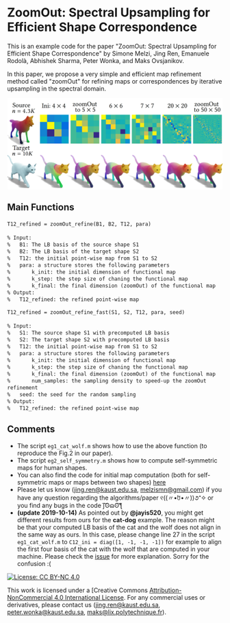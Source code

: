 # ZoomOut: Spectral Upsampling for Efficient Shape Correspondence
This is an example code for the paper "ZoomOut: Spectral Upsampling for Efficient Shape Correspondence" by Simone Melzi, Jing Ren, Emanuele Rodolà, Abhishek Sharma, Peter Wonka, and Maks Ovsjanikov.

In this paper, we propose a very simple and efficient map refinement method called "zoomOut" for refining maps or correspondences by iterative upsampling in the spectral domain.

<p align="center">
  <img align="center"  src="/figs/eg_cat_wolf.png">
</p>


Main Functions
--------------------
```
T12_refined = zoomOut_refine(B1, B2, T12, para)

% Input:
%   B1: The LB basis of the source shape S1
%   B2: The LB basis of the target shape S2
%   T12: the initial point-wise map from S1 to S2
%   para: a structure stores the following parameters
%       k_init: the initial dimension of functional map
%       k_step: the step size of chaning the functional map
%       k_final: the final dimension (zoomOut) of the functional map
% Output:
%   T12_refined: the refined point-wise map
```

```
T12_refined = zoomOut_refine_fast(S1, S2, T12, para, seed)

% Input:
%   S1: The source shape S1 with precomputed LB basis
%   S2: The target shape S2 with precomputed LB basis
%   T12: the initial point-wise map from S1 to S2
%   para: a structure stores the following parameters
%       k_init: the initial dimension of functional map
%       k_step: the step size of chaning the functional map
%       k_final: the final dimension (zoomOut) of the functional map
%       num_samples: the sampling density to speed-up the zoomOut refinement
%   seed: the seed for the random sampling
% Output:
%   T12_refined: the refined point-wise map
```

Comments
-------------------------
- The script ```eg1_cat_wolf.m``` shows how to use the above function (to reproduce the Fig.2 in our paper). 
- The script ```eg2_self_symmetry.m``` shows how to compute self-symmetric maps for human shapes.
- You can also find the code for initial map computation (both for self-symmetric maps or maps between two shapes) [here](https://github.com/llorz/SGA18_orientation_BCICP_code)
- Please let us know (jing.ren@kaust.edu.sa, melzismn@gmail.com) if you have any question regarding the algorithms/paper ୧((〃•̀ꇴ•〃))૭⁺✧ or you find any bugs in the code ʃ͠ʘɷʘ͠ƪ
- **(update 2019-10-14)** As pointed out by **@jayis520**, you might get different results from ours for the **cat-dog** example. The reason might be that your computed LB basis of the cat and the wolf does not align in the same way as ours. In this case, please change line 27 in the script ```eg1_cat_wolf.m``` to ```C12_ini = diag([1, -1, -1, -1])``` for example to align the first four basis of the cat with the wolf that are computed in your machine. Please check the [issue](https://github.com/llorz/SGA19_zoomOut/issues/1) for more explanation. Sorry for the confusion :(




[![License: CC BY-NC 4.0](https://img.shields.io/badge/License-CC%20BY--NC%204.0-lightgrey.svg)](https://creativecommons.org/licenses/by-nc/4.0/)

This work is licensed under a [Creative Commons [Attribution-NonCommercial 4.0 International License](http://creativecommons.org/licenses/by-nc/4.0/). For any commercial uses or derivatives, please contact us (jing.ren@kaust.edu.sa, peter.wonka@kaust.edu.sa, maks@lix.polytechnique.fr).
